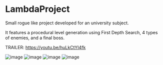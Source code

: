 # LambdaProject

Small rogue like project developed for an university subject. 

It features a procedural level generation using First Depth Search, 4 types of enemies, and a final boss.

TRAILER: https://youtu.be/huLkCtYI4fk

![image](https://github.com/VizCo1/LambdaProject/assets/62243456/db5edb0b-ca90-42d8-9c21-d3a986c38c46)
![image](https://github.com/VizCo1/LambdaProject/assets/62243456/23367ab6-98de-4eed-b0a1-029010495218)
![image](https://github.com/VizCo1/LambdaProject/assets/62243456/83ba2c23-a8a7-4562-b171-c7c981a26468)
![image](https://github.com/VizCo1/LambdaProject/assets/62243456/806e437f-4ff2-4231-a48f-d539348cfb70)
